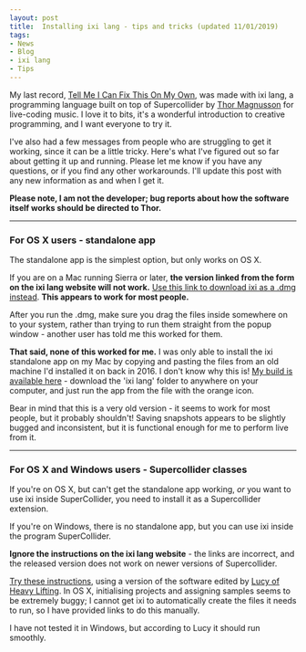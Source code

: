 ```yaml
---
layout: post
title:  Installing ixi lang - tips and tricks (updated 11/01/2019)
tags:
- News
- Blog
- ixi lang
- Tips
---
```


My last record, [Tell Me I Can Fix This On My Own](http://deerful.bandcamp.com/album/tell-me-i-can-fix-this-on-my-own), was made with ixi lang, a programming language built on top of Supercollider by [Thor Magnusson](http://www.ixi-audio.net/thor/) for live-coding music. I love it to bits, it's a wonderful introduction to creative programming, and I want everyone to try it.

I've also had a few messages from people who are struggling to get it working, since it can be a little tricky. Here's what I've figured out so far about getting it up and running. Please let me know if you have any questions, or if you find any other workarounds. I'll update this post with any new information as and when I get it.

**Please note, I am not the developer; bug reports about how the software itself works should be directed to Thor.**

---

### For OS X users - standalone app
The standalone app is the simplest option, but only works on OS X.

If you are on a Mac running Sierra or later, **the version linked from the form on the ixi lang website will not work.** [Use this link to download ixi as a .dmg instead](http://www.ixi-audio.net/ixilang/thanks.html). **This appears to work for most people.**

After you run the .dmg, make sure you drag the files inside somewhere on to your system, rather than trying to run them straight from the popup window - another user has told me this worked for them.

**That said, none of this worked for me.** I was only able to install the ixi standalone app on my Mac by copying and pasting the files from an old machine I'd installed it on back in 2016. I don't know why this is! [My build is available here](https://drive.google.com/open?id=1fbuUajo_wI8leOOn9WsOexts-DfGmZnN) - download the 'ixi lang' folder to anywhere on your computer, and just run the app from the file with the orange icon. 

Bear in mind that this is a very old version - it seems to work for most people, but it probably shouldn't! Saving snapshots appears to be slightly bugged and inconsistent, but it is functional enough for me to perform live from it.

---

### For OS X and Windows users - Supercollider classes
If you're on OS X, but can't get the standalone app working, *or* you want to use ixi inside SuperCollider, you need to install it as a Supercollider extension. 

If you're on Windows, there is no standalone app, but you can use ixi inside the program SuperCollider. 

**Ignore the instructions on the ixi lang website** - the links are incorrect, and the released version does not work on newer versions of Supercollider.

[Try these instructions](https://drive.google.com/open?id=1IxaBenVLOjEx8dwtG_itrF16Z0NodTTfkZAbhgjW2Ts), using a version of the software edited by [Lucy of Heavy Lifting](http://twitter.com/abelstaites). In OS X, initialising projects and assigning samples seems to be extremely buggy; I cannot get ixi to automatically create the files it needs to run, so I have provided links to do this manually. 

I have not tested it in Windows, but according to Lucy it should run smoothly. 
